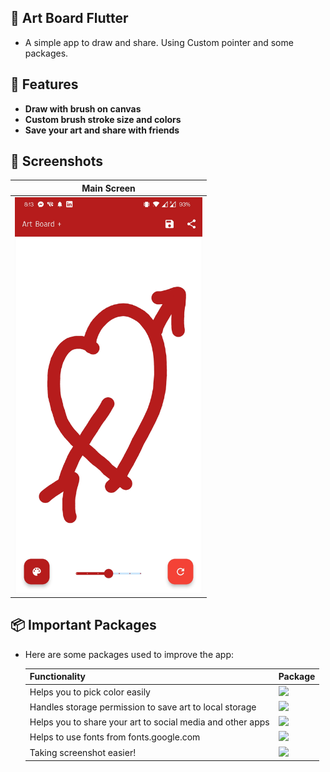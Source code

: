 ## 📖  Art Board Flutter
- A simple app to draw and share. Using Custom pointer and some packages.

## 🌈 Features 

- **Draw with brush on canvas**
- **Custom brush stroke size and colors**
- **Save your art and share with friends**


## 📱 Screenshots 


| Main Screen  | 
| ------------- | 
| <img src="https://raw.githubusercontent.com/Adnanbd/Art-Board-Flutter/main/ss.jpg" width =300 > | 


## 📦 Important Packages 
- Here are some packages used to improve the app:
 
  | Functionality  | Package |
  | ------------- | ------------- |
  | Helps you to pick color easily | [![](https://img.shields.io/badge/flutter__colorpicker:-^1.0.3-blue?style=for-the-badge&logo=flutter)](https://pub.dev/packages/flutter_colorpicker) |
  | Handles storage permission to save art to local storage | [![](https://img.shields.io/badge/permission__handler:-^10.2.0%20-blue?style=for-the-badge&logo=flutter)](https://pub.dev/packages/permission_handler) |
  | Helps you to share your art to social media and other apps | [![](https://img.shields.io/badge/share__plus:-^6.3.0%20-blue?style=for-the-badge&logo=flutter)](https://pub.dev/packages/share_plus) |
  | Helps to use fonts from fonts.google.com  | [![](https://img.shields.io/badge/google__fonts-^3.0.1%20-blue?style=for-the-badge&logo=flutter)](https://pub.dev/packages/google_fonts) |
  | Taking screenshot easier! | [![](https://img.shields.io/badge/screenshot:-^1.3.0%20-blue?style=for-the-badge&logo=flutter)](https://pub.dev/packages/screenshot) |

 

  